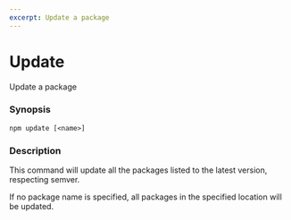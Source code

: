 ```yaml
---
excerpt: Update a package
---
```

# Update
Update a package

### Synopsis

```
npm update [<name>]
```

### Description

This command will update all the packages listed to the latest version, respecting semver.

If no package name is specified, all packages in the specified location will be updated.
